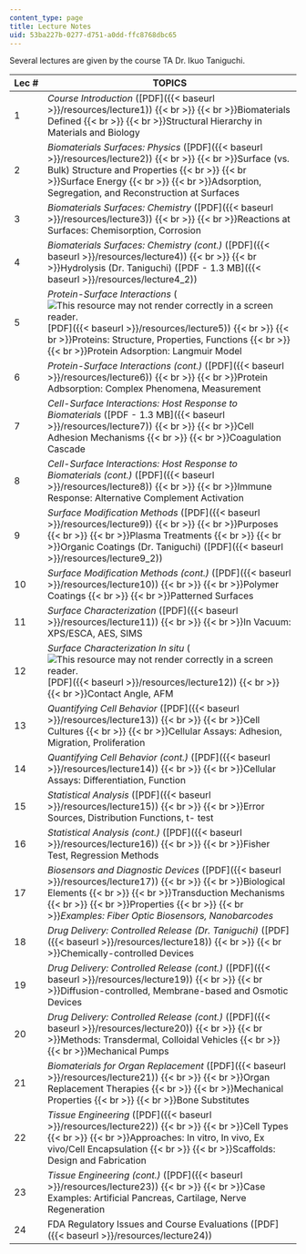 ```yaml
---
content_type: page
title: Lecture Notes
uid: 53ba227b-0277-d751-a0dd-ffc8768dbc65
---
```


Several lectures are given by the course TA Dr. Ikuo Taniguchi.

| Lec # | TOPICS |
| --- | --- |
| 1 | _Course Introduction_ ([PDF]({{< baseurl >}}/resources/lecture1))  {{< br >}}  {{< br >}}Biomaterials Defined  {{< br >}}  {{< br >}}Structural Hierarchy in Materials and Biology |
| 2 | _Biomaterials Surfaces: Physics_ ([PDF]({{< baseurl >}}/resources/lecture2))  {{< br >}}  {{< br >}}Surface (vs. Bulk) Structure and Properties  {{< br >}}  {{< br >}}Surface Energy  {{< br >}}  {{< br >}}Adsorption, Segregation, and Reconstruction at Surfaces |
| 3 | _Biomaterials Surfaces: Chemistry_ ([PDF]({{< baseurl >}}/resources/lecture3))  {{< br >}}  {{< br >}}Reactions at Surfaces: Chemisorption, Corrosion |
| 4 | _Biomaterials Surfaces: Chemistry (cont.)_ ([PDF]({{< baseurl >}}/resources/lecture4))  {{< br >}}  {{< br >}}Hydrolysis (Dr. Taniguchi) ([PDF - 1.3 MB]({{< baseurl >}}/resources/lecture4_2)) |
| 5 | _Protein-Surface Interactions_ (![This resource may not render correctly in a screen reader.](/images/inacessible.gif)[PDF]({{< baseurl >}}/resources/lecture5))  {{< br >}}  {{< br >}}Proteins: Structure, Properties, Functions  {{< br >}}  {{< br >}}Protein Adsorption: Langmuir Model |
| 6 | _Protein-Surface Interactions (cont.)_ ([PDF]({{< baseurl >}}/resources/lecture6))  {{< br >}}  {{< br >}}Protein Adbsorption: Complex Phenomena, Measurement |
| 7 | _Cell-Surface Interactions: Host Response to Biomaterials_ ([PDF - 1.3 MB]({{< baseurl >}}/resources/lecture7))  {{< br >}}  {{< br >}}Cell Adhesion Mechanisms  {{< br >}}  {{< br >}}Coagulation Cascade |
| 8 | _Cell-Surface Interactions: Host Response to Biomaterials (cont.)_ ([PDF]({{< baseurl >}}/resources/lecture8))  {{< br >}}  {{< br >}}Immune Response: Alternative Complement Activation |
| 9 | _Surface Modification Methods_ ([PDF]({{< baseurl >}}/resources/lecture9))  {{< br >}}  {{< br >}}Purposes  {{< br >}}  {{< br >}}Plasma Treatments  {{< br >}}  {{< br >}}Organic Coatings (Dr. Taniguchi) ([PDF]({{< baseurl >}}/resources/lecture9_2)) |
| 10 | _Surface Modification Methods (cont.)_ ([PDF]({{< baseurl >}}/resources/lecture10))  {{< br >}}  {{< br >}}Polymer Coatings  {{< br >}}  {{< br >}}Patterned Surfaces |
| 11 | _Surface Characterization_ ([PDF]({{< baseurl >}}/resources/lecture11))  {{< br >}}  {{< br >}}In Vacuum: XPS/ESCA, AES, SIMS |
| 12 | _Surface Characterization In situ_ (![This resource may not render correctly in a screen reader.](/images/inacessible.gif)[PDF]({{< baseurl >}}/resources/lecture12))  {{< br >}}  {{< br >}}Contact Angle, AFM |
| 13 | _Quantifying Cell Behavior_ ([PDF]({{< baseurl >}}/resources/lecture13))  {{< br >}}  {{< br >}}Cell Cultures  {{< br >}}  {{< br >}}Cellular Assays: Adhesion, Migration, Proliferation |
| 14 | _Quantifying Cell Behavior (cont.)_ ([PDF]({{< baseurl >}}/resources/lecture14))  {{< br >}}  {{< br >}}Cellular Assays: Differentiation, Function |
| 15 | _Statistical Analysis_ ([PDF]({{< baseurl >}}/resources/lecture15))  {{< br >}}  {{< br >}}Error Sources, Distribution Functions, t- test |
| 16 | _Statistical Analysis (cont.)_ ([PDF]({{< baseurl >}}/resources/lecture16))  {{< br >}}  {{< br >}}Fisher Test, Regression Methods |
| 17 | _Biosensors and Diagnostic Devices_ ([PDF]({{< baseurl >}}/resources/lecture17))  {{< br >}}  {{< br >}}Biological Elements  {{< br >}}  {{< br >}}Transduction Mechanisms  {{< br >}}  {{< br >}}Properties  {{< br >}}  {{< br >}}_Examples: Fiber Optic Biosensors, Nanobarcodes_ |
| 18 | _Drug Delivery: Controlled Release (Dr. Taniguchi)_ ([PDF]({{< baseurl >}}/resources/lecture18))  {{< br >}}  {{< br >}}Chemically-controlled Devices |
| 19 | _Drug Delivery: Controlled Release (cont.)_ ([PDF]({{< baseurl >}}/resources/lecture19))  {{< br >}}  {{< br >}}Diffusion-controlled, Membrane-based and Osmotic Devices |
| 20 | _Drug Delivery: Controlled Release (cont.)_ ([PDF]({{< baseurl >}}/resources/lecture20))  {{< br >}}  {{< br >}}Methods: Transdermal, Colloidal Vehicles  {{< br >}}  {{< br >}}Mechanical Pumps |
| 21 | _Biomaterials for Organ Replacement_ ([PDF]({{< baseurl >}}/resources/lecture21))  {{< br >}}  {{< br >}}Organ Replacement Therapies  {{< br >}}  {{< br >}}Mechanical Properties  {{< br >}}  {{< br >}}Bone Substitutes |
| 22 | _Tissue Engineering_ ([PDF]({{< baseurl >}}/resources/lecture22))  {{< br >}}  {{< br >}}Cell Types  {{< br >}}  {{< br >}}Approaches: In vitro, In vivo, Ex vivo/Cell Encapsulation  {{< br >}}  {{< br >}}Scaffolds: Design and Fabrication |
| 23 | _Tissue Engineering (cont.)_ ([PDF]({{< baseurl >}}/resources/lecture23))  {{< br >}}  {{< br >}}Case Examples: Artificial Pancreas, Cartilage, Nerve Regeneration |
| 24 | FDA Regulatory Issues and Course Evaluations ([PDF]({{< baseurl >}}/resources/lecture24))